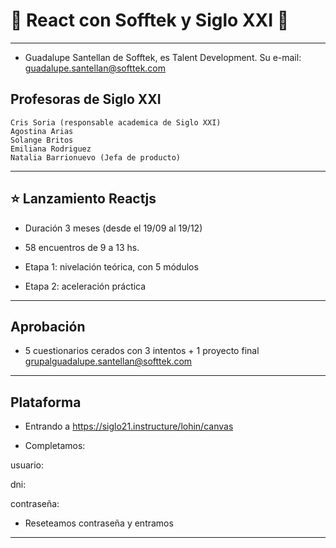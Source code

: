 # :star2: React con Sofftek y Siglo XXI :star2:

---

- Guadalupe Santellan de Sofftek, es Talent Development. Su e-mail: guadalupe.santellan@softtek.com


## Profesoras de Siglo XXI

```
Cris Soria (responsable academica de Siglo XXI)
Agostina Arias
Solange Britos
Emiliana Rodriguez
Natalia Barrionuevo (Jefa de producto)
```

---

## :star: Lanzamiento Reactjs

- Duración 3 meses (desde el 19/09 al 19/12)

- 58 encuentros de 9 a 13 hs.

- Etapa 1: nivelación teórica, con 5 módulos

- Etapa 2: aceleración práctica

---

## Aprobación

- 5 cuestionarios cerados con 3 intentos + 1 proyecto final grupalguadalupe.santellan@softtek.com

---

## Plataforma

- Entrando a https://siglo21.instructure/lohin/canvas

- Completamos:

usuario:

dni:

contraseña:

- Reseteamos contraseña y entramos

---
